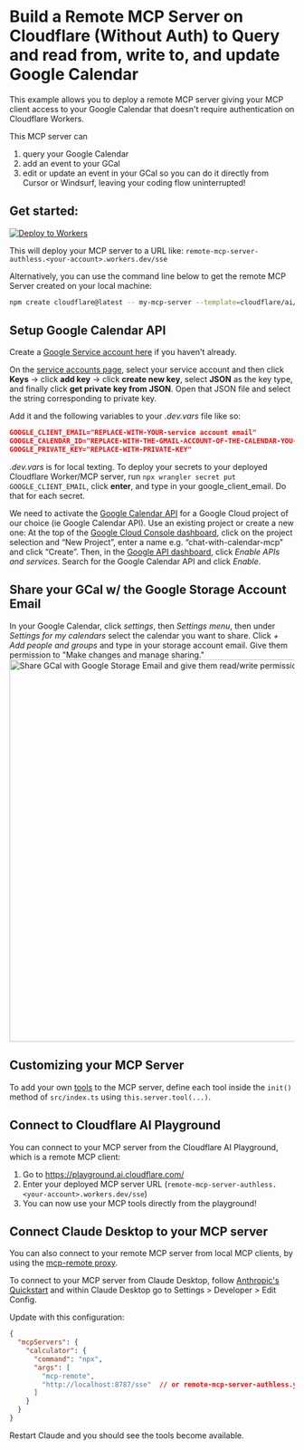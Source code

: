 # Build a Remote MCP Server on Cloudflare (Without Auth) to Query and read from, write to, and update Google Calendar

This example allows you to deploy a remote MCP server giving your MCP client access to your Google Calendar that doesn't require authentication on Cloudflare Workers.

This MCP server can 
1. query your Google Calendar
2. add an event to your GCal
3. edit or update an event in your GCal
so you can do it directly from Cursor or Windsurf, leaving your coding flow uninterrupted!

## Get started: 

[![Deploy to Workers](https://deploy.workers.cloudflare.com/button)](https://deploy.workers.cloudflare.com/?url=https://github.com/cloudflare/ai/tree/main/demos/remote-mcp-authless)

This will deploy your MCP server to a URL like: `remote-mcp-server-authless.<your-account>.workers.dev/sse`

Alternatively, you can use the command line below to get the remote MCP Server created on your local machine:
```bash
npm create cloudflare@latest -- my-mcp-server --template=cloudflare/ai/demos/remote-mcp-authless
```

## Setup Google Calendar API
Create a [Google Service account here](https://console.cloud.google.com/iam-admin/serviceaccounts) if you haven't already.

On the [service accounts page](https://console.cloud.google.com/iam-admin/serviceaccounts), select your service account and then click <strong>Keys</strong> -> click <strong>add key</strong> -> click <strong>create new key</strong>, select <strong>JSON</strong> as the key type, and finally click <strong>get private key from JSON</strong>. Open that JSON file and select the string corresponding to private key.

Add it and the following variables to your <em>.dev.vars</em> file like so:

```json
GOOGLE_CLIENT_EMAIL="REPLACE-WITH-YOUR-service account email" 
GOOGLE_CALENDAR_ID="REPLACE-WITH-THE-GMAIL-ACCOUNT-OF-THE-CALENDAR-YOU-WANT-TO-QUERY"
GOOGLE_PRIVATE_KEY="REPLACE-WITH-PRIVATE-KEY" 
```
<em>.dev.vars</em> is for local texting. To deploy your secrets to your deployed Cloudflare Worker/MCP server, run `npx wrangler secret put GOOGLE_CLIENT_EMAIL`, click <strong>enter</strong>, and type in your google_client_email. Do that for each secret.

We need to activate the [Google Calendar API](https://developers.google.com/calendar/api/guides/overview) for a Google Cloud project of our choice (ie Google Calendar API). Use an existing project or create a new one: At the top of the [Google Cloud Console dashboard](https://console.cloud.google.com/), click on the project selection and “New Project”, enter a name e.g. “chat-with-calendar-mcp" and click “Create”. Then, in the [Google API dashboard](https://console.developers.google.com/), click <em>Enable APIs and services</em>. Search for the Google Calendar API and click <em>Enable</em>.

## Share your GCal w/ the Google Storage Account Email
In your Google Calendar, click <em>settings</em>, then <em>Settings menu</em>, then under <em>Settings for my calendars</em> select the calendar you want to share. Click <em>+ Add people and groups</em> and type in your storage account email. Give them permission to "Make changes and manage sharing." 
<img width="675" alt="Share GCal with Google Storage Email and give them read/write permissions" src="https://github.com/user-attachments/assets/3579725b-5d8f-42e9-9d1b-255dca6c9b4e" />



## Customizing your MCP Server

To add your own [tools](https://developers.cloudflare.com/agents/model-context-protocol/tools/) to the MCP server, define each tool inside the `init()` method of `src/index.ts` using `this.server.tool(...)`. 

## Connect to Cloudflare AI Playground

You can connect to your MCP server from the Cloudflare AI Playground, which is a remote MCP client:

1. Go to https://playground.ai.cloudflare.com/
2. Enter your deployed MCP server URL (`remote-mcp-server-authless.<your-account>.workers.dev/sse`)
3. You can now use your MCP tools directly from the playground!

## Connect Claude Desktop to your MCP server

You can also connect to your remote MCP server from local MCP clients, by using the [mcp-remote proxy](https://www.npmjs.com/package/mcp-remote). 

To connect to your MCP server from Claude Desktop, follow [Anthropic's Quickstart](https://modelcontextprotocol.io/quickstart/user) and within Claude Desktop go to Settings > Developer > Edit Config.

Update with this configuration:

```json
{
  "mcpServers": {
    "calculator": {
      "command": "npx",
      "args": [
        "mcp-remote",
        "http://localhost:8787/sse"  // or remote-mcp-server-authless.your-account.workers.dev/sse
      ]
    }
  }
}
```

Restart Claude and you should see the tools become available. 
